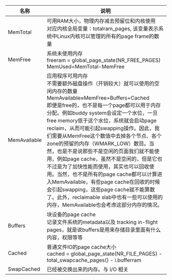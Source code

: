 | 名称 | 说明 | 
| --- | --- | 
| MemTotal | 可用RAM大小，物理内存减去预留位和内核使用 </br> 对应内核全局变量：totalram_pages, 该变量表示系统中Linux内核可以管理的所有的page frame的数量 | 
| MemFree | 系统未使用内存 </br> freeram = global_page_state(NR_FREE_PAGES) </br> MemUsed=MemTotal-MemFree | 
| MemAvailable | 应用程序可用内存 </br> 不需要额外磁盘操作（开销较大）就可以使用的空闲内存的数量 </br> MemAvailable≈MemFree+Buffers+Cached </br> 即便是free的，也不是每一个page都可以用于内存分配。例如buddy system会设定一个水位，一旦free memory低于这个水位，系统就会启动page reclaim，从而可能引起swapping操作。因此，我们需要从MemFree这个数值中去掉各个节点、各个zone的预留的内存（WMARK_LOW）数目。当然，也是不是说那些不是空闲的页面我们就不能使用，例如page cache，虽然不是空闲的，但是它也不过是为了加快性能而使用，其实也可以回收使用。当然，也不是所有的page cache都可以计算进入MemAvailable，有些page cache在回收的时候会引起swapping，这些page cache就不能算数了。此外，reclaimable slab中也有一些可以使用的内存，MemAvailable也会考虑这部分内存的情况。| 
| Buffers | 块设备的page cache </br> 记录文件系统的metadata以及 tracking in-flight pages，就是说buffers是用来存储目录里面有什么内容，权限等等| 
| Cached | 普通文件IO的page cache大小 </br> cached = global_page_state(NR_FILE_PAGES) - total_swapcache_pages() - i.bufferram </br> |
| SwapCached | 已经被交换出来的内存。与 I/O 相关 | 


